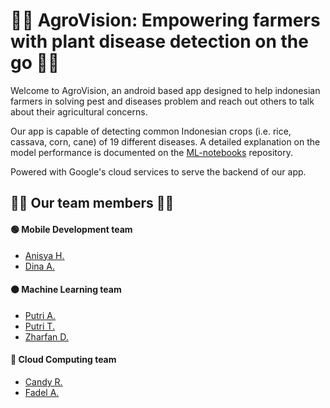 # 🌱🌿 AgroVision: Empowering farmers with plant disease detection on the go 🌱🌿

Welcome to AgroVision, an android based app designed to help indonesian farmers in solving pest and diseases problem and reach out others to talk about their agricultural concerns.

Our app is capable of detecting common Indonesian crops (i.e. rice, cassava, corn, cane) of 19 different diseases. A detailed explanation on the model performance is documented on the [ML-notebooks](https://github.com/C241-PS206/ML-notebooks) repository.

Powered with Google's cloud services to serve the backend of our app.



  


## 🐪🔥 Our team members 🐪🔥
#### 🟢 Mobile Development team 
- [Anisya H.](https://github.com/AnisyaHamidah)
- [Dina A.](https://github.com/dinaaalyh)

#### 🟠 Machine Learning team
- [Putri A.](https://github.com/putriauliaarif18)
- [Putri T.](https://github.com/Putannia)
- [Zharfan D.](https://github.com/trenchb0y)

#### 🔵 Cloud Computing team
- [Candy R.](https://github.com/Granbe1l)
- [Fadel A.](https://github.com/izal14551)

